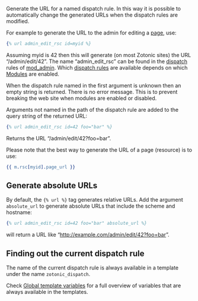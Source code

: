 Generate the URL for a named dispatch rule. In this way it is possible to automatically change the generated URLs when the dispatch rules are modified.

For example to generate the URL to the admin for editing a [page](/id/doc_glossary#term-page), use:


```erlang
{% url admin_edit_rsc id=myid %}
```

Assuming myid is 42 then this will generate (on most Zotonic sites) the URL “/admin/edit/42”. The name “admin\_edit\_rsc” can be found in the [dispatch](/id/doc_dispatch_dispatch_mod_admin_dispatch#dispatch-mod-admin-dispatch) rules of [mod\_admin](/id/doc_module_mod_admin). Which [dispatch rules](/id/doc_developerguide_dispatch_rules) are available depends on which [Modules](/id/module#ref-modules) are enabled.

When the dispatch rule named in the first argument is unknown then an empty string is returned. There is no error message. This is to prevent breaking the web site when modules are enabled or disabled.

Arguments not named in the path of the dispatch rule are added to the query string of the returned URL:


```erlang
{% url admin_edit_rsc id=42 foo="bar" %}
```

Returns the URL “/admin/edit/42?foo=bar”.

Please note that the best way to generate the URL of a page (resource) is to use:


```erlang
{{ m.rsc[myid].page_url }}
```



Generate absolute URLs
----------------------

By default, the `{% url %}` tag generates relative URLs. Add the argument `absolute_url` to generate absolute URLs that include the scheme and hostname:


```erlang
{% url admin_edit_rsc id=42 foo="bar" absolute_url %}
```

will return a URL like “<http://example.com/admin/edit/42?foo=bar>”.



Finding out the current dispatch rule
-------------------------------------

The name of the current dispatch rule is always available in a template under the name `zotonic_dispatch`.

Check [Global template variables](/id/doc_reference_global_variables#ref-global-variables) for a full overview of variables that are always available in the templates.